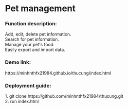 <h1>Pet management</h1>

<h3>Function description:</h3>
Add, edit, delete pet information.</br>
Search for pet information.</br>
Manage your pet's food.</br>
Easily export and import data.</br>

<h3>Demo link:</h3>
https://minhnthfx21984.github.io/thucung/index.html

<h3>Deployment guide:</h3>
1. git clone https://github.com/minhnthfx21984/thucung.git</br>
2. run index.html
